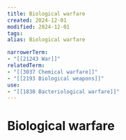 ```yaml
---
title: Biological warfare
created: 2024-12-01
modified: 2024-12-01
tags: 
alias: Biological warfare

narrowerTerm:
- "[[21243 War]]"
relatedTerm:
- "[[3037 Chemical warfare]]"
- "[[2193 Biological weapons]]"
use:
- "[[1830 Bacteriological warfare]]"
---
```

# Biological warfare
